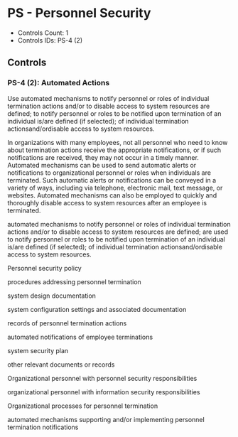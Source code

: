 # PS - Personnel Security

* Controls Count: 1
* Controls IDs: PS-4 (2)

## Controls

### PS-4 (2): Automated Actions

Use automated mechanisms to notify personnel or roles of individual termination actions and/or to disable access to system resources are defined; to notify personnel or roles to be notified upon termination of an individual is/are defined (if selected); of individual termination actionsand/ordisable access to system resources.

In organizations with many employees, not all personnel who need to know about termination actions receive the appropriate notifications, or if such notifications are received, they may not occur in a timely manner. Automated mechanisms can be used to send automatic alerts or notifications to organizational personnel or roles when individuals are terminated. Such automatic alerts or notifications can be conveyed in a variety of ways, including via telephone, electronic mail, text message, or websites. Automated mechanisms can also be employed to quickly and thoroughly disable access to system resources after an employee is terminated.

 automated mechanisms to notify personnel or roles of individual termination actions and/or to disable access to system resources are defined; are used to notify personnel or roles to be notified upon termination of an individual is/are defined (if selected); of individual termination actionsand/ordisable access to system resources.

Personnel security policy

procedures addressing personnel termination

system design documentation

system configuration settings and associated documentation

records of personnel termination actions

automated notifications of employee terminations

system security plan

other relevant documents or records

Organizational personnel with personnel security responsibilities

organizational personnel with information security responsibilities

Organizational processes for personnel termination

automated mechanisms supporting and/or implementing personnel termination notifications

